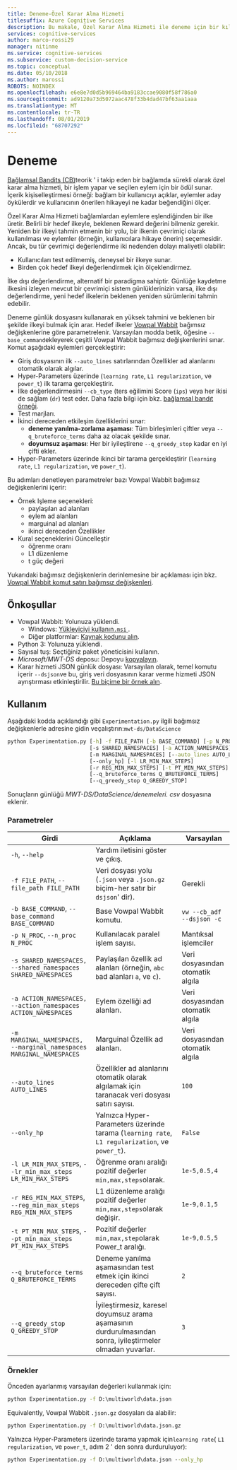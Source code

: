 ```yaml
---
title: Deneme-Özel Karar Alma Hizmeti
titlesuffix: Azure Cognitive Services
description: Bu makale, Özel Karar Alma Hizmeti ile deneme için bir kılavuzdur.
services: cognitive-services
author: marco-rossi29
manager: nitinme
ms.service: cognitive-services
ms.subservice: custom-decision-service
ms.topic: conceptual
ms.date: 05/10/2018
ms.author: marossi
ROBOTS: NOINDEX
ms.openlocfilehash: e6e8e7d0d5b969464ba9183ccae9080f58f786a0
ms.sourcegitcommit: ad9120a73d5072aac478f33b4dad47bf63aa1aaa
ms.translationtype: MT
ms.contentlocale: tr-TR
ms.lasthandoff: 08/01/2019
ms.locfileid: "68707292"
---
```

# <a name="experimentation"></a>Deneme

[Bağlamsal Bandits (CB)](https://www.microsoft.com/en-us/research/blog/contextual-bandit-breakthrough-enables-deeper-personalization/)teorik ' i takip eden bir bağlamda sürekli olarak özel karar alma hizmeti, bir işlem yapar ve seçilen eylem için bir ödül sunar. İçerik kişiselleştirmesi örneği: bağlam bir kullanıcıyı açıklar, eylemler aday öykülerdir ve kullanıcının önerilen hikayeyi ne kadar beğendiğini ölçer.

Özel Karar Alma Hizmeti bağlamlardan eylemlere eşlendiğinden bir ilke üretir. Belirli bir hedef ilkeyle, beklenen Reward değerini bilmeniz gerekir. Yeniden bir ilkeyi tahmin etmenin bir yolu, bir ilkenin çevrimiçi olarak kullanılması ve eylemler (örneğin, kullanıcılara hikaye önerin) seçemesidir. Ancak, bu tür çevrimiçi değerlendirme iki nedenden dolayı maliyetli olabilir:

* Kullanıcıları test edilmemiş, deneysel bir ilkeye sunar.
* Birden çok hedef ilkeyi değerlendirmek için ölçeklendirmez.

İlke dışı değerlendirme, alternatif bir paradigma sahiptir. Günlüğe kaydetme ilkesini izleyen mevcut bir çevrimiçi sistem günlüklerinizin varsa, ilke dışı değerlendirme, yeni hedef ilkelerin beklenen yeniden sürümlerini tahmin edebilir.

Deneme günlük dosyasını kullanarak en yüksek tahmini ve beklenen bir şekilde ilkeyi bulmak için arar. Hedef ilkeler [Vowpal Wabbit](https://github.com/JohnLangford/vowpal_wabbit/wiki) bağımsız değişkenlerine göre parametrelenir. Varsayılan modda betik, öğesine `--base_command`ekleyerek çeşitli Vowpal Wabbit bağımsız değişkenlerini sınar. Komut aşağıdaki eylemleri gerçekleştirir:

* Giriş dosyasının ilk `--auto_lines` satırlarından Özellikler ad alanlarını otomatik olarak algılar.
* Hyper-Parameters üzerinde (`learning rate`, `L1 regularization`, ve `power_t`) ilk tarama gerçekleştirir.
* İlke değerlendirmesini `--cb_type` (ters eğilimini Score (`ips`) veya her ikisi de sağlam (`dr`) test eder. Daha fazla bilgi için bkz. [bağlamsal bandıt örneği](https://github.com/JohnLangford/vowpal_wabbit/wiki/Contextual-Bandit-Example).
* Test marjları.
* İkinci dereceden etkileşim özelliklerini sınar:
   * **deneme yanılma-zorlama aşaması**: Tüm birleşimleri çiftler veya `--q_bruteforce_terms` daha az olacak şekilde sınar.
   * **doyumsuz aşaması**: Her bir iyileştirene `--q_greedy_stop` kadar en iyi çifti ekler.
* Hyper-Parameters üzerinde ikinci bir tarama gerçekleştirir (`learning rate`, `L1 regularization`, ve `power_t`).

Bu adımları denetleyen parametreler bazı Vowpal Wabbit bağımsız değişkenlerini içerir:
- Örnek Işleme seçenekleri:
  - paylaşılan ad alanları
  - eylem ad alanları
  - marguinal ad alanları
  - ikinci dereceden Özellikler
- Kural seçeneklerini Güncelleştir
  - öğrenme oranı
  - L1 düzenleme
  - t güç değeri

Yukarıdaki bağımsız değişkenlerin derinlemesine bir açıklaması için bkz. [Vowpal Wabbit komut satırı bağımsız değişkenleri](https://github.com/JohnLangford/vowpal_wabbit/wiki/Command-line-arguments).

## <a name="prerequisites"></a>Önkoşullar
- Vowpal Wabbit: Yolunuza yüklendi.
  - Windows: [Yükleyiciyi kullanın`.msi` ](https://github.com/eisber/vowpal_wabbit/releases).
  - Diğer platformlar: [Kaynak kodunu alın](https://github.com/JohnLangford/vowpal_wabbit/releases).
- Python 3: Yolunuza yüklendi.
- Sayısal tuş: Seçtiğiniz paket yöneticisini kullanın.
- *Microsoft/MWT-DS* deposu: Depoyu [kopyalayın](https://github.com/Microsoft/mwt-ds).
- Karar hizmeti JSON günlük dosyası: Varsayılan olarak, temel komutu içerir `--dsjson`ve bu, giriş veri dosyasının karar verme hizmeti JSON ayrıştırması etkinleştirilir. [Bu biçime bir örnek alın](https://github.com/JohnLangford/vowpal_wabbit/blob/master/test/train-sets/decisionservice.json).

## <a name="usage"></a>Kullanım
Aşağıdaki kodda açıklandığı gibi `Experimentation.py` ilgili bağımsız değişkenlerle adresine gidin veçalıştırın:`mwt-ds/DataScience`

```cmd
python Experimentation.py [-h] -f FILE_PATH [-b BASE_COMMAND] [-p N_PROC]
                          [-s SHARED_NAMESPACES] [-a ACTION_NAMESPACES]
                          [-m MARGINAL_NAMESPACES] [--auto_lines AUTO_LINES]
                          [--only_hp] [-l LR_MIN_MAX_STEPS]
                          [-r REG_MIN_MAX_STEPS] [-t PT_MIN_MAX_STEPS]
                          [--q_bruteforce_terms Q_BRUTEFORCE_TERMS]
                          [--q_greedy_stop Q_GREEDY_STOP]
```

Sonuçların günlüğü *MWT-DS/DataScience/denemeleri. csv* dosyasına eklenir.

### <a name="parameters"></a>Parametreler
| Girdi | Açıklama | Varsayılan |
| --- | --- | --- |
| `-h`, `--help` | Yardım iletisini göster ve çıkış. | |
| `-f FILE_PATH`, `--file_path FILE_PATH` | Veri dosyası yolu (`.json` veya `.json.gz` biçim-her satır bir `dsjson`' dir). | Gerekli |  
| `-b BASE_COMMAND`, `--base_command BASE_COMMAND` | Base Vowpal Wabbit komutu.  | `vw --cb_adf --dsjson -c` |  
| `-p N_PROC`, `--n_proc N_PROC` | Kullanılacak paralel işlem sayısı. | Mantıksal işlemciler |  
| `-s SHARED_NAMESPACES, --shared_namespaces SHARED_NAMESPACES` | Paylaşılan özellik ad alanları (örneğin, `abc` `b`ad alanları `a`, ve `c`).  | Veri dosyasından otomatik algıla |  
| `-a ACTION_NAMESPACES, --action_namespaces ACTION_NAMESPACES` | Eylem özelliği ad alanları. | Veri dosyasından otomatik algıla |  
| `-m MARGINAL_NAMESPACES, --marginal_namespaces MARGINAL_NAMESPACES` | Marguinal Özellik ad alanları. | Veri dosyasından otomatik algıla |  
| `--auto_lines AUTO_LINES` | Özellikler ad alanlarını otomatik olarak algılamak için taranacak veri dosyası satırı sayısı. | `100` |  
| `--only_hp` | Yalnızca Hyper-Parameters üzerinde tarama (`learning rate`, `L1 regularization`, ve `power_t`). | `False` |  
| `-l LR_MIN_MAX_STEPS`, `--lr_min_max_steps LR_MIN_MAX_STEPS` | Öğrenme oranı aralığı pozitif değerler `min,max,steps`olarak. | `1e-5,0.5,4` |  
| `-r REG_MIN_MAX_STEPS`, `--reg_min_max_steps REG_MIN_MAX_STEPS` | L1 düzenleme aralığı pozitif değerler `min,max,steps`olarak değişir. | `1e-9,0.1,5` |  
| `-t PT_MIN_MAX_STEPS`, `--pt_min_max_steps PT_MIN_MAX_STEPS` | Pozitif değerler `min,max,step`olarak Power_t aralığı. | `1e-9,0.5,5` |  
| `--q_bruteforce_terms Q_BRUTEFORCE_TERMS` | Deneme yanılma aşamasından test etmek için ikinci dereceden çifte çift sayısı. | `2` |  
| `--q_greedy_stop Q_GREEDY_STOP` | İyileştirmesiz, karesel doyumsuz arama aşamasının durdurulmasından sonra, iyileştirmeler olmadan yuvarlar. | `3` |  

### <a name="examples"></a>Örnekler
Önceden ayarlanmış varsayılan değerleri kullanmak için:
```cmd
python Experimentation.py -f D:\multiworld\data.json
```

Equivalently, Vowpal Wabbit `.json.gz` dosyaları da alabilir:
```cmd
python Experimentation.py -f D:\multiworld\data.json.gz
```

Yalnızca Hyper-Parameters üzerinde tarama yapmak için`learning rate`( `L1 regularization`, ve `power_t`, adım 2 ' den sonra durduruluyor):
```cmd
python Experimentation.py -f D:\multiworld\data.json --only_hp
```

